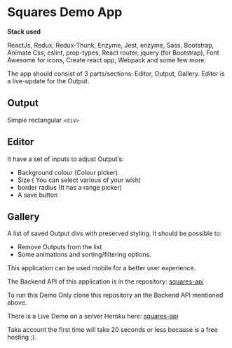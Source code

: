 # Squares Demo App

**Stack used**

ReactJs, Redux, Redux-Thunk, Enzyme, Jest, enzyme, Sass, Bootstrap, Animate Css, eslint, prop-types, React router, jquery (for Bootstrap), Font Awesome for icons, Create react app, Webpack  and some few more.


The app should consist of 3 parts/sections: Editor, Output, Gallery. Editor is a live-update for the Output.

## Output
Simple rectangular `<div>`
## Editor 
It have a set of inputs to adjust Output’s:

 - Background colour (Colour picker).
 - Size ( You can select various of your wish)
 - border radius (It has a range picker)
 - A save button


## Gallery 
A list of saved Output divs with preserved styling. It should be possible to:

 - Remove Outputs from the list
 - Some animations and sorting/filtering options.

This application can be used mobile for a better user experience.

The Backend API of this application is in the repository:
[squares-api](https://github.com/IsmaelTerreno/squares-api)

To run this Demo Only clone this repository an the Backend API mentioned above.

There is a Live Demo on a server Heroku here:
[squares-api](https://squares-demo.herokuapp.com)

Taka account the first time will take 20 seconds or less because is a free hosting ;).
